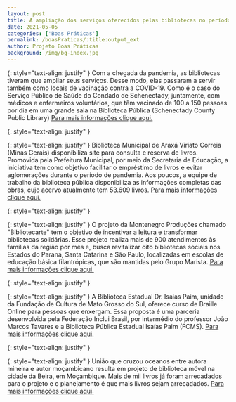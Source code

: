 ```yaml
---
layout: post
title: A ampliação dos serviços oferecidos pelas bibliotecas no período pandêmico e as parcerias marcam as publicações das boas práticas! 
date: 2021-05-05
categories: ['Boas Práticas']
permalink: /boasPraticas/:title:output_ext
author: Projeto Boas Práticas
background: /img/bg-index.jpg
---
```

{: style="text-align: justify" }
Com a chegada da pandemia, as bibliotecas tiveram que ampliar seus serviços. Desse modo, elas passaram a servir também como locais de vacinação contra a COVID-19. Como é o caso do Serviço Público de Saúde do Condado de Schenectady, juntamente, com médicos e enfermeiros voluntários, que têm vacinado de 100 a 150 pessoas por dia em uma grande sala na Biblioteca Pública (Schenectady County Public Library)
[Para mais informações clique aqui.](https://americanlibrariesmagazine.org/blogs/the-scoop/covid-19-vaccine-a-shot-in-the-arm/)

{: style="text-align: justify" }


{: style="text-align: justify" }
Biblioteca Municipal de Araxá Viriato Correia (Minas Gerais) disponibiliza site para consulta e reserva de livros. Promovida pela Prefeitura Municipal, por meio da Secretaria de Educação, a iniciativa tem como objetivo facilitar o empréstimo de livros e evitar aglomerações durante o período de pandemia. Aos poucos, a equipe de trabalho da biblioteca pública disponibiliza as informações completas das obras, cujo acervo atualmente tem 53.609 livros.
[Para mais informações clique aqui.](https://g1.globo.com/mg/triangulo-mineiro/noticia/2020/05/25/biblioteca-municipal-de-araxa-disponibiliza-site-para-consulta-e-reserva-de-livros.ghtml)

{: style="text-align: justify" }


{: style="text-align: justify" }
O projeto da Montenegro Produções chamado "Bibliotecarte" tem o objetivo de incentivar a leitura e transformar bibliotecas solidárias. Esse projeto realiza mais de 900 atendimentos às famílias da região por mês e, busca revitalizar oito bibliotecas sociais nos Estados do Paraná, Santa Catarina e São Paulo, localizadas em escolas de educação básica filantrópicas, que são mantidas pelo Grupo Marista.
[Para mais informações clique aqui.](https://saopauloparacriancas.com.br/projeto-bibliotecarte-transforma-bibliotecas/)

{: style="text-align: justify" }


{: style="text-align: justify" }
A Biblioteca Estadual Dr. Isaias Paim, unidade da Fundação de Cultura de Mato Grosso do Sul, oferece curso de Braille Online para pessoas que enxergam. Essa proposta é uma parceria desenvolvida pela Federação Inclui Brasil, por intermédio do professor João Marcos Tavares e a Biblioteca Pública Estadual Isaías Paim (FCMS).
[Para mais informações clique aqui.](http://www.ms.gov.br/biblioteca-estadual-oferece-curso-de-braille-online-para-pessoas-que-enxergam/)

{: style="text-align: justify" }


{: style="text-align: justify" }
União que cruzou oceanos entre autora mineira e autor moçambicano resulta em projeto de biblioteca móvel na cidade da Beira, em Moçambique. Mais de mil livros já foram arrecadados para o projeto e o planejamento é que mais livros sejam arrecadados.
[Para mais informações clique aqui.](https://g1.globo.com/mg/vales-mg/noticia/2021/02/01/escritora-mineira-se-une-a-poeta-mocambicano-para-criar-biblioteca-em-cidade-da-africa.ghtml)
